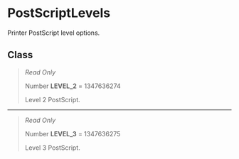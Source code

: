 # PostScriptLevels
Printer PostScript level options.

## Class
> *Read Only* 
> 
> Number **LEVEL_2** = 1347636274
> 
> Level 2 PostScript.
*** 
> *Read Only* 
> 
> Number **LEVEL_3** = 1347636275
> 
> Level 3 PostScript.

